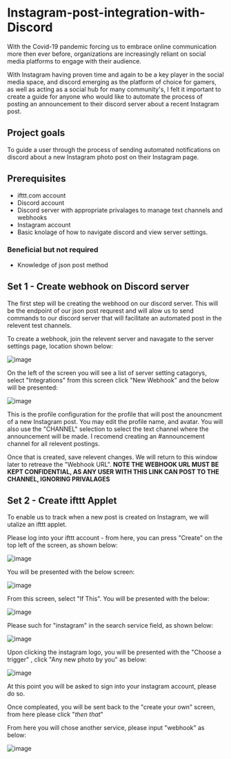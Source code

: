 # Instagram-post-integration-with-Discord
With the Covid-19 pandemic forcing us to embrace online communication more then ever before, organizations are increasingly reliant on social media platforms to engage with their audience.

With Instagram having proven time and again to be a key player in the social media space, and discord emerging as the platform of choice for gamers, as well as acting as a social hub for many community's, I felt it important to create a guide for anyone who would like to automate the process of posting an announcement to their discord server about a recent Instagram post.


## Project goals
To guide a user through the process of sending automated notifications on discord about a new Instagram photo post on their Instagram page.

## Prerequisites 
- ifttt.com account 
- Discord account
- Discord server with appropriate privalages to manage text channels and webhooks 
- Instagram account 
- Basic knolage of how to navigate discord and view server settings.

### Beneficial but not required
- Knowledge of json post method

## Set 1 - Create webhook on Discord server
The first step will be creating the webhood on our discord server. This will be the endpoint of our json post requrest and will alow us to send commands to our discord server that will facilitate an automated post in the relevent test channels. 

To create a webhook, join the relevent server and navagate to the server settings page, location shown below: 

![image](https://user-images.githubusercontent.com/79415636/110516955-22481880-8102-11eb-8d07-c7bd9476b8dd.png)

On the left of the screen you will see a list of server setting catagorys, select "Integrations" from this screen click "New Webhook" and the below will be presented: 

![image](https://user-images.githubusercontent.com/79415636/110517144-61766980-8102-11eb-9290-d53e23ed0023.png)

This is the profile configuration for the profile that will post the anouncment of a new Instagram post. You may edit the profile name, and avatar. You will also use the "CHANNEL" selection to select the text channel where the announcement will be made. I recomend creating an #announcement channel for all relevent postings. 

Once that is created, save relevent changes. We will return to this window later to retreave the "Webhook URL". **NOTE THE WEBHOOK URL MUST BE KEPT CONFIDENTIAL, AS ANY USER WITH THIS LINK CAN POST TO THE CHANNEL, IGNORING PRIVALAGES**

## Set 2 - Create ifttt Applet

To enable us to track when a new post is created on Instagram, we will utalize an ifttt applet. 

Please log into your ifttt account - from here, you can press "Create" on the top left of the screen, as shown below:

![image](https://user-images.githubusercontent.com/79415636/110518478-0ba2c100-8104-11eb-973c-4ac35bf802f5.png)

You will be presented with the below screen: 

![image](https://user-images.githubusercontent.com/79415636/110518842-89ff6300-8104-11eb-935f-75c4fb4e5c2c.png)

From this screen, select "If This". You will be presented with the below: 

![image](https://user-images.githubusercontent.com/79415636/110518902-a13e5080-8104-11eb-983e-1136540f44f4.png)

Please such for "instagram" in the search service field, as shown below:

![image](https://user-images.githubusercontent.com/79415636/110518993-badf9800-8104-11eb-8f45-898715b19d74.png)

Upon clicking the instagram logo, you will be presented with the "Choose a trigger" , click "Any new photo by you" as below: 

![image](https://user-images.githubusercontent.com/79415636/110519437-3a6d6700-8105-11eb-863f-cb2009b0c8eb.png)

At this point you will be asked to sign into your instagram account, please do so.

Once compleated, you will be sent back to the "create your own" screen, from here please click "*then that*" 

From here you will chose another service, please input "webhook" as below:

![image](https://user-images.githubusercontent.com/79415636/110519779-9f28c180-8105-11eb-89e2-16fb57f1f776.png)




